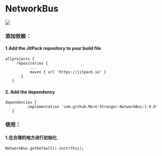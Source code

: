 # NetworkBus

[![](https://jitpack.io/v/More-Stronger/NetworkBus.svg)](https://jitpack.io/#More-Stronger/NetworkBus)

### 添加依赖：

#### 1.Add the JitPack repository to your build file
	allprojects {
         repositories {
			   ...
			   maven { url 'https://jitpack.io' }
		   }
	   }
      
#### 2. Add the dependency
	dependencies {
	          implementation 'com.github.More-Stronger:NetworkBus:1.0.0'
	   }
	   
### 使用：
	   
#### 1.在合理的地方进行初始化
	NetworkBus.getDefault().init(this);

